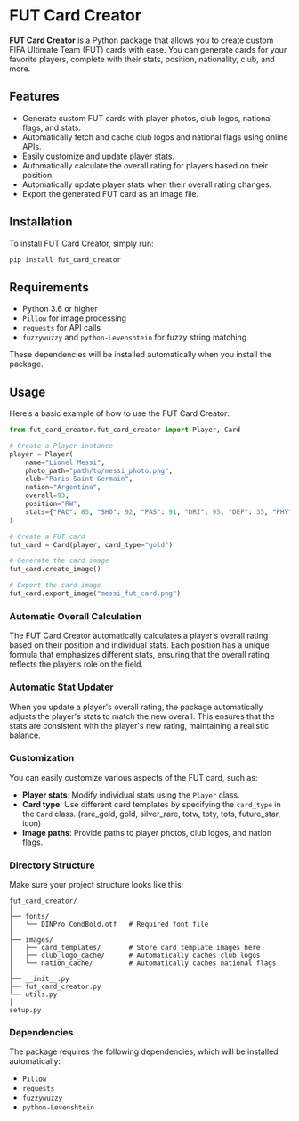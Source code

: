 # FUT Card Creator

**FUT Card Creator** is a Python package that allows you to create custom FIFA Ultimate Team (FUT) cards with ease. You can generate cards for your favorite players, complete with their stats, position, nationality, club, and more.

## Features

- Generate custom FUT cards with player photos, club logos, national flags, and stats.
- Automatically fetch and cache club logos and national flags using online APIs.
- Easily customize and update player stats.
- Automatically calculate the overall rating for players based on their position.
- Automatically update player stats when their overall rating changes.
- Export the generated FUT card as an image file.

## Installation

To install FUT Card Creator, simply run:

```bash
pip install fut_card_creator
```

## Requirements

- Python 3.6 or higher
- `Pillow` for image processing
- `requests` for API calls
- `fuzzywuzzy` and `python-Levenshtein` for fuzzy string matching

These dependencies will be installed automatically when you install the package.

## Usage

Here’s a basic example of how to use the FUT Card Creator:

```python
from fut_card_creator.fut_card_creator import Player, Card

# Create a Player instance
player = Player(
    name="Lionel Messi",
    photo_path="path/to/messi_photo.png",
    club="Paris Saint-Germain",
    nation="Argentina",
    overall=93,
    position="RW",
    stats={"PAC": 85, "SHO": 92, "PAS": 91, "DRI": 95, "DEF": 35, "PHY": 65}
)

# Create a FUT card
fut_card = Card(player, card_type="gold")

# Generate the card image
fut_card.create_image()

# Export the card image
fut_card.export_image("messi_fut_card.png")
```

### Automatic Overall Calculation

The FUT Card Creator automatically calculates a player’s overall rating based on their position and individual stats. Each position has a unique formula that emphasizes different stats, ensuring that the overall rating reflects the player’s role on the field.

### Automatic Stat Updater

When you update a player's overall rating, the package automatically adjusts the player's stats to match the new overall. This ensures that the stats are consistent with the player's new rating, maintaining a realistic balance.

### Customization

You can easily customize various aspects of the FUT card, such as:

- **Player stats**: Modify individual stats using the `Player` class.
- **Card type**: Use different card templates by specifying the `card_type` in the `Card` class. (rare_gold, gold, silver_rare, totw, toty, tots, future_star, icon)
- **Image paths**: Provide paths to player photos, club logos, and nation flags.

### Directory Structure

Make sure your project structure looks like this:

```
fut_card_creator/
│
├── fonts/
│   └── DINPro CondBold.otf   # Required font file
│
├── images/
│   ├── card_templates/       # Store card template images here
│   ├── club_logo_cache/      # Automatically caches club logos
│   └── nation_cache/         # Automatically caches national flags
│
├── __init__.py
├── fut_card_creator.py
└── utils.py
│
setup.py
```

### Dependencies

The package requires the following dependencies, which will be installed automatically:

- `Pillow`
- `requests`
- `fuzzywuzzy`
- `python-Levenshtein`

